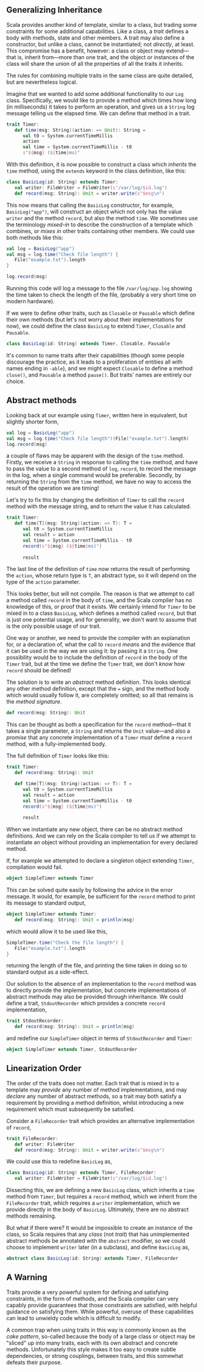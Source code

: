 ## Generalizing Inheritance

Scala provides another kind of template, similar to a class, but trading some constraints for some additional
capabilities. Like a class, a _trait_ defines a body with methods, state and other members. A trait may also
define a constructor, but unlike a class, cannot be instantiated; not _directly_, at least. This compromise has
a benefit, however: a class or object may extend—that is, inherit from—more than one trait, and the object or
instances of the class will share the union of all the properties of all the traits it inherits.

The rules for combining multiple traits in the same class are quite detailed, but are nevertheless logical.

Imagine that we wanted to add some additional functionality to our `Log` class. Specifically, we would like to
provide a method which times how long (in milliseconds) it takes to perform an operation, and gives us a
`String` log message telling us the elapsed time. We can define that method in a trait.

```scala
trait Timer:
   def time(msg: String)(action: => Unit): String =
      val t0 = System.currentTimeMillis
      action
      val time = System.currentTimeMillis - t0
      s"${msg} (${time}ms)"
```

With this definition, it is now possible to construct a class which _inherits_ the `time` method, using the
`extends` keyword in the class definition, like this:
```scala
class BasicLog(id: String) extends Timer:
   val writer: FileWriter = FileWriter(s"/var/log/$id.log")
   def record(msg: String): Unit = writer.write(s"$msg\n")
```

This now means that calling the `BasicLog` constructor, for example, `BasicLog("app")`, will construct an
object which not only has the value `writer` and the method `record`, but also the method `time`. We sometimes
use the terminology _mixed-in_ to describe the construction of a template which combines, or _mixes in_ other
traits containing other members. We could use both methods like this:

```scala
val log = BasicLog("app")
val msg = log.time("Check file length") {
   File("example.txt").length
}

log.record(msg)
```

Running this code will log a message to the file `/var/log/app.log` showing the time taken to check the
length of the file, (probably a very short time on modern hardware).

If we were to define other traits, such as `Closable` or `Pausable` which define their own methods (but let's
not worry about their implementations for now), we could define the class `BasicLog` to extend `Timer`,
`Closable` and `Pausable`.
```scala
class BasicLog(id: String) extends Timer, Closable, Pausable
```

It's common to name traits after their capabilities (though some people discourage the practice, as it leads to
a proliferation of entities all with names ending in `-able`), and we might expect `Closable` to define a method
`close()`, and `Pausable` a method `pause()`. But traits' names are entirely our choice.

## Abstract methods

Looking back at our example using `Timer`, written here in equivalent, but slightly shorter form,
```scala
val log = BasicLog("app")
val msg = log.time("Check file length")(File("example.txt").length)
log.record(msg)
```
a couple of flaws may be apparent with the design of the `time` method. Firstly, we receive a `String` in
response to calling the `time` method, and have to pass the value to a second method of `log`, `record`, to
record the message in the log, when a single command would be preferable. Secondly, by returning the `String`
from the `time` method, we have no way to access the result of the operation we are timing!

Let's try to fix this by changing the definition of `Timer` to call the `record` method with the message string,
and to return the value it has calculated.

```scala
trait Timer:
   def time[T](msg: String)(action: => T): T =
      val t0 = System.currentTimeMillis
      val result = action
      val time = System.currentTimeMillis - t0
      record(s"${msg} (${time}ms)")
    
      result
```

The last line of the definition of `time` now returns the result of performing the `action`, whose return type
is `T`, an abstract type, so it will depend on the type of the `action` parameter.

This looks better, but will not compile. The reason is that we attempt to call a method called `record` in the
body of `time`, and the Scala compiler has no knowledge of this, or proof that it exists. We certainly intend
for `Timer` to be mixed in to a class `BasicLog`, which defines a method called `record`, but that is just one
potential usage, and for generality, we don't want to assume that is the only possible usage of our trait.

One way or another, we need to provide the compiler with an explanation for, or a declaration of, what the call
to `record` _means_ and the evidence that it can be used in the way we are using it: by passing it a `String`.
One possibility would be to include the definition of `record` in the body of the `Timer` trait, but at the time
we define the `Timer` trait, we don't _know_ how `record` should be defined!

The solution is to write an _abstract_ method definition. This looks identical any other method definition,
except that the `=` sign, and the method body which would usually follow it, are completely omitted; so all that
remains is the _method signature_.

```scala
def record(msg: String): Unit
```

This can be thought as both a specification for the `record` method—that it takes a single parameter, a
`String` and returns the `Unit` value—and also a _promise_ that any concrete implementation of a `Timer` _must_
define a `record` method, with a fully-implemented body.

The full definition of `Timer` looks like this:
```scala
trait Timer:
   def record(msg: String): Unit

   def time[T](msg: String)(action: => T): T =
      val t0 = System.currentTimeMillis
      val result = action
      val time = System.currentTimeMillis - t0
      record(s"${msg} (${time}ms)")
    
      result
```

When we instantiate any new object, there can be no abstract method definitions. And we can rely on the Scala
compiler to tell us if we attempt to instantiate an object without providing an implementation for every
declared method.

If, for example we attempted to declare a singleton object extending `Timer`, compilation would fail.

```scala
object SimpleTimer extends Timer
```

This can be solved quite easily by following the advice in the error message. It would, for example, be
sufficient for the `record` method to print its message to standard output,
```scala
object SimpleTimer extends Timer:
   def record(msg: String): Unit = println(msg)
```
which would allow it to be used like this,
```scala
SimpleTimer.time("Check the file length") {
   File("example.txt").length
}
```
returning the length of the file, and printing the time taken in doing so to standard output as a side-effect.

Our solution to the absence of an implementation to the `record` method was to directly provide the
implementation, but concrete implementations of abstract methods may also be provided through inheritance. We
could define a trait, `StdoutRecorder` which provides a concrete `record` implementation,
```scala
trait StdoutRecorder:
   def record(msg: String): Unit = println(msg)
```
and redefine our `SimpleTimer` object in terms of `StdoutRecorder` and `Timer`:
```scala
object SimpleTimer extends Timer, StdoutRecorder
```

## Linearization Order

The order of the traits does not matter. Each trait that is mixed in to a template may _provide_ any number of
method implementations, and may _declare_ any number of abstract methods, so a trait may both satisfy a
requirement by providing a method definition, whilst introducing a new requirement which must subsequently be
satisfied.

Consider a `FileRecorder` trait which provides an alternative implementation of `record`,
```scala
trait FileRecorder:
   def writer: FileWriter
   def record(msg: String): Unit = writer.write(s"$msg\n")
```

We could use this to redefine `BasicLog` as,
```scala
class BasicLog(id: String) extends Timer, FileRecorder:
   val writer: FileWriter = FileWriter(s"/var/log/$id.log")
```

Dissecting this, we are defining a new `BasicLog` class, which inherits a `time` method from `Timer`, but
requires a `record` method, which we inherit from the `FileRecorder` trait, which requires a `writer`
implementation, which we provide directly in the body of `BasicLog`. Ultimately, there are no abstract methods
remaining.

But what if there were? It would be impossible to create an instance of the class, so Scala requires that any
_class_ (not _trait_) that has unimplemented abstract methods be annotated with the `abstract` modifier, so
we could choose to implement `writer` later (in a subclass), and define `BasicLog` as,
```scala
abstract class BasicLog(id: String) extends Timer, FileRecorder
```

## A Warning

Traits provide a very powerful system for defining and satisfying constraints, in the form of methods, and the
Scala compiler can very capably provide guarantees that those constraints are satisfied, with helpful guidance
on satisfying them. While powerful, overuse of these capabilities can lead to unwieldy code which is difficult
to modify.

A common trap when using traits in this way is commonly known as the _cake pattern_, so-called because the
body of a large class or object may be "sliced" up into many traits, each with its own abstract and concrete
methods. Unfortunately this style makes it too easy to create subtle dependencies, or strong couplings, between
traits, and this somewhat defeats their purpose.
